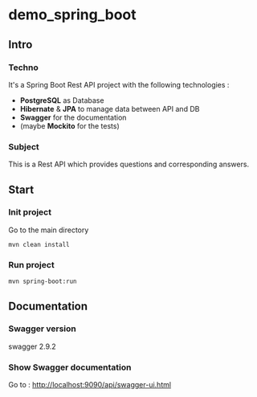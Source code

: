 # demo_spring_boot
## Intro
### Techno
It's a Spring Boot Rest API project with the following technologies :
- **PostgreSQL** as Database 
- **Hibernate** & **JPA** to manage data between API and DB
- **Swagger** for the documentation
- (maybe **Mockito** for the tests)

### Subject
This is a Rest API which provides questions and corresponding answers.

## Start
### Init project
Go to the main directory
```
mvn clean install
```
### Run project
```
mvn spring-boot:run
```

## Documentation
### Swagger version
swagger 2.9.2
### Show Swagger documentation
Go to : [http://localhost:9090/api/swagger-ui.html](http://localhost:9090/api/swagger-ui.html)